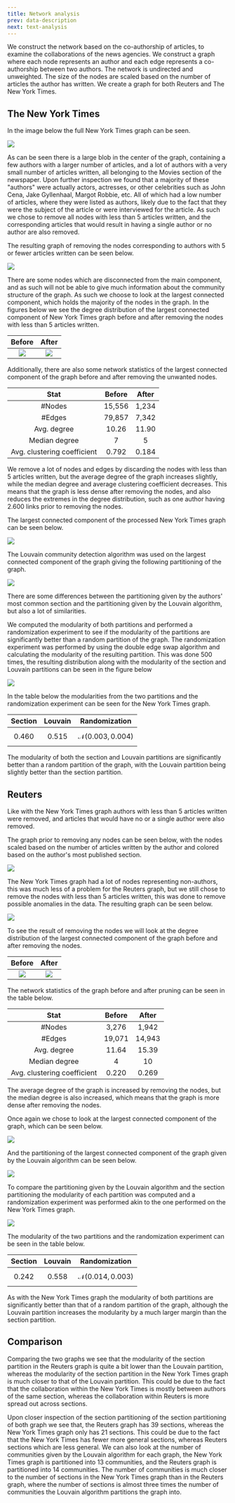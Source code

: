 ```yaml
---
title: Network analysis
prev: data-description
next: text-analysis
---
```


We construct the network based on the co-authorship of articles, to examine the collaborations of the news agencies.
We construct a graph where each node represents an author and each edge represents a co-authorship between two authors.
The network is undirected and unweighted. The size of the nodes are scaled based on the number of articles the author has written.
We create a graph for both Reuters and The New York Times.

## **The New York Times**

In the image below the full New York Times graph can be seen.

![](/images/nyt0.png)

As can be seen there is a large blob in the center of the graph, containing a few authors with a larger number of articles,
and a lot of authors with a very small number of articles written, all belonging to the Movies section of the newspaper.
Upon further inspection we found that a majority of these "authors" were actually actors, actresses, or other celebrities
such as John Cena, Jake Gyllenhaal, Margot Robbie, etc. All of which had a low number of articles, where they were listed
as authors, likely due to the fact that they were the subject of the article or were interviewed for the article. As such we 
chose to remove all nodes with less than 5 articles written, and the corresponding articles that would result in having a 
single author or no author are also removed.

The resulting graph of removing the nodes corresponding to authors with 5 or fewer articles written can be seen below.

![](/images/nyt1.png)

There are some nodes which are disconnected from the main component, and as such will not be able to give much information
about the community structure of the graph. As such we choose to look at the largest connected component, which holds the majority
of the nodes in the graph. In the figures below we see the degree distribution of the largest connected component of New York Times graph before and
after removing the nodes with less than 5 articles written.

|               Before               |               After               |
|:----------------------------------:|:---------------------------------:|
| ![](/images/nyt_degree_before.png) | ![](/images/nyt_degree_after.png) |

Additionally, there are also some network statistics of the largest connected component of the graph before and after removing the unwanted nodes.

|            Stat             |  Before  |   After   |
|:---------------------------:|:--------:|:---------:|
|           #Nodes            |  15,556  |   1,234   |
|           #Edges            |  79,857  |   7,342   |
|         Avg. degree         |  10.26   |   11.90   |
|        Median degree        |    7     |     5     |
| Avg. clustering coefficient |  0.792   |   0.184   |

We remove a lot of nodes and edges by discarding the nodes with less than 5 articles written, but the average degree of the graph
increases slightly, while the median degree and average clustering coefficient decreases. This means that the graph is less dense
after removing the nodes, and also reduces the extremes in the degree distribution, such as one author having 2.600 links prior to
removing the nodes.

The largest connected component of the processed New York Times graph can be seen below.

![](/images/nyt2.png)

The Louvain community detection algorithm was used on the largest connected component of the graph giving the following partitioning of the graph.

![](/images/nyt3.png)

There are some differences between the partitioning given by the authors' most common section and the partitioning given by the Louvain algorithm, 
but also a lot of similarities.

We computed the modularity of both partitions and performed a randomization experiment to see if the modularity of the partitions are
significantly better than a random partition of the graph. The randomization experiment was performed by using the double edge swap
algorithm and calculating the modularity of the resulting partition. This was done 500 times, the resulting distribution along with the
modularity of the section and Louvain partitions can be seen in the figure below

![](/images/the_new_york_times_graph_mod.png)

In the table below the modularities from the two partitions and the randomization experiment can be seen for the New York Times graph.

|  Section  |  Louvain  |         Randomization         |
|:---------:|:---------:|:-----------------------------:|
| $$0.460$$ | $$0.515$$ | $$\mathcal{N}(0.003, 0.004)$$ |

The modularity of both the section and Louvain partitions are significantly better than a random partition of the graph, with the 
Louvain partition being slightly better than the section partition.

## **Reuters**

Like with the New York Times graph authors with less than 5 articles written were removed, and articles that would have no or a single author were also removed.

The graph prior to removing any nodes can be seen below, with the nodes scaled based on the number of articles written by the 
author and colored based on the author's most published section.

![](/images/reuters0.png)

The New York Times graph had a lot of nodes representing non-authors, this was much less of a problem for the Reuters graph, 
but we still chose to remove the nodes with less than 5 articles written, this was done to remove possible anomalies in the data. 
The resulting graph can be seen below.

![](/images/reuters1.png)

To see the result of removing the nodes we will look at the degree distribution of the largest connected component of the graph before and after removing the nodes.

|                 Before                 |                 After                 |
|:--------------------------------------:|:-------------------------------------:|
| ![](/images/reuters_degree_before.png) | ![](/images/reuters_degree_after.png) |

The network statistics of the graph before and after pruning can be seen in the table below.

|            Stat             | Before | After  |
|:---------------------------:|:------:|:------:|
|           #Nodes            | 3,276  | 1,942  |
|           #Edges            | 19,071 | 14,943 |
|         Avg. degree         | 11.64  | 15.39  |
|        Median degree        |   4    |   10   |
| Avg. clustering coefficient | 0.220  | 0.269  |

The average degree of the graph is increased by removing the nodes, but the median degree is also increased, which means that the
graph is more dense after removing the nodes.

Once again we chose to look at the largest connected component of the graph, which can be seen below.

![](/images/reuters2.png)

And the partitioning of the largest connected component of the graph given by the Louvain algorithm can be seen below.

![](/images/reuters3.png)

To compare the partitioning given by the Louvain algorithm and the section partitioning the modularity of each partition was
computed and a randomization experiment was performed akin to the one performed on the New York Times graph.

![](/images/reuters_graph_mod.png)

The modularity of the two partitions and the randomization experiment can be seen in the table below.

|  Section  |  Louvain  |         Randomization         |
|:---------:|:---------:|:-----------------------------:|
| $$0.242$$ | $$0.558$$ | $$\mathcal{N}(0.014, 0.003)$$ |

As with the New York Times graph the modularity of both partitions are significantly better than that of a random partition of the graph,
although the Louvain partition increases the modularity by a much larger margin than the section partition.

## **Comparison**

Comparing the two graphs we see that the modularity of the section partition in the Reuters graph is quite a bit lower than the Louvain partition, 
whereas the modularity of the section partition in the New York Times graph is much closer to that of the Louvain partition. 
This could be due to the fact that the collaboration within the New York Times is mostly between authors of the same section,
whereas the collaboration within Reuters is more spread out across sections. 

Upon closer inspection of the section partitioning of the section partitioning of both graph we see that, the Reuters graph has 39 sections,
whereas the New York Times graph only has 21 sections. This could be due to the fact that the New York Times has fewer more general sections,
whereas Reuters sections which are less general. We can also look at the number of communities given by the Louvain algorithm for each graph,
the New York Times graph is partitioned into 13 communities, and the Reuters graph is partitioned into 14 communities. The number of communities
is much closer to the number of sections in the New York Times graph than in the Reuters graph, where the number of sections is almost three times
the number of communities the Louvain algorithm partitions the graph into.
